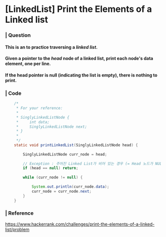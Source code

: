 # [LinkedList] Print the Elements of a Linked list

### | Question

#### This is an to practice traversing a *linked list*. 

#### Given a pointer to the *head* node of a linked list, print each node's data element, one per line. 

#### If the head pointer is null (indicating the list is empty), there is nothing to print.

### | Code 

```java
    /*
     * For your reference:
     *
     * SinglyLinkedListNode {
     *     int data;
     *     SinglyLinkedListNode next;
     * }
     *
     */
    static void printLinkedList(SinglyLinkedListNode head) {
          
        SinglyLinkedListNode curr_node = head;  
        
        // Exception : 주어진 Linked List가 비어 있는 경우 (= Head 노드가 NULL인 경우) 
        if (head == null) return; 
       
        while (curr_node != null) {
            
            System.out.println(curr_node.data);
            curr_node = curr_node.next;
        }
    }
```



### | Reference

https://www.hackerrank.com/challenges/print-the-elements-of-a-linked-list/problem

